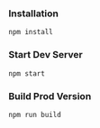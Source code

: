 
### Installation

```
npm install
```

### Start Dev Server

```
npm start
```

### Build Prod Version

```
npm run build
```
### 